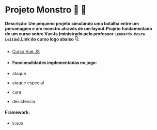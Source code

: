 # Projeto Monstro :japanese_ogre: :japanese_goblin:

#### Descrição: Um pequeno projeto simulando uma batalha entre um personagem e um monstro através de um layout.Projeto fundamentado de um curso sobre VueJs (ministrado pelo professor `Leonardo Moura Leitão`).Link do curso logo abaixo :point_down::

- [Curso Vue JS](https://www.udemy.com/course/vue-js-completo/)

- #### Funcionalidades implementadas no jogo:

- ataque
- ataque especial
- cura
- desistência

#### Framework:

- `VueJS`
